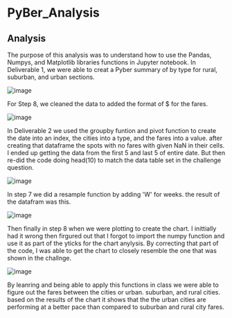 # PyBer_Analysis

## Analysis
The purpose of this analysis was to understand how to use the Pandas, Numpys, and Matplotlib libraries functions in Jupyter notebook. 
In Deliverable 1, we were able to creat a Pyber summary of by type for rural, suburban, and urban sections. 

![image](https://user-images.githubusercontent.com/111409181/198527902-d7950522-534c-4b99-91e7-2d063d1d28af.png)


For Step 8, we cleaned the data to added the format of $ for the fares. 

![image](https://user-images.githubusercontent.com/111409181/198528613-e8d3a6cd-2fd6-4a1f-9c00-cce5d6e55da0.png)


In Deliverable 2 we used the groupby funtion and pivot function to create the date into an index, the cities into a type, and the fares into a value.
after creating that dataframe the spots with no fares with given NaN in their cells. I ended up getting the data from the first 5 and last 5 of entire date. But then re-did the code doing head(10) to match the data table set in the challenge question. 

![image](https://user-images.githubusercontent.com/111409181/198817422-d77ceadf-7422-4668-90db-da71c7a1c1a1.png)


In step 7 we did a resample function by adding 'W' for weeks. the result of the datafram was this. 


![image](https://user-images.githubusercontent.com/111409181/198817325-53bb32cb-8be3-42e8-a654-a2f8ab344e96.png)

Then finally in step 8 when we were plotting to create the chart. I inittially had it wrong then firgured out that I forgot to import the numpy function and use it as part of the yticks for the chart anylysis. By correcting that part of the code, I was able to get the chart to closely resemble the one that was shown in the challnge. 

![image](https://user-images.githubusercontent.com/111409181/198817585-a8b6e225-eb53-4761-aed4-25fe6af755ef.png)

By leanring and being able to apply this functions in class we were able to figure out the fares between the cities or urban. suburban, and rural cities. 
based on the results of the chart it shows that the the urban cities are performing at a better pace than compared to suburban and rural city fares. 
